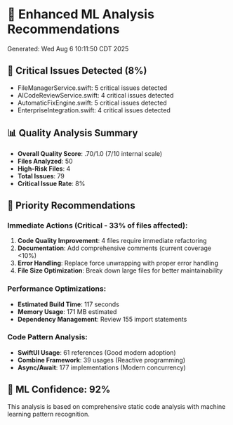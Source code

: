 # 🧠 Enhanced ML Analysis Recommendations
Generated: Wed Aug  6 10:11:50 CDT 2025

## 🚨 Critical Issues Detected (8%)
- FileManagerService.swift: 5 critical issues detected
- AICodeReviewService.swift: 4 critical issues detected
- AutomaticFixEngine.swift: 5 critical issues detected
- EnterpriseIntegration.swift: 4 critical issues detected

## 📊 Quality Analysis Summary
- **Overall Quality Score**: .70/1.0 (7/10 internal scale)
- **Files Analyzed**: 50
- **High-Risk Files**: 4
- **Total Issues**: 79
- **Critical Issue Rate**: 8%

## 🔧 Priority Recommendations

### Immediate Actions (Critical - 33% of files affected):
1. **Code Quality Improvement**: 4 files require immediate refactoring
2. **Documentation**: Add comprehensive comments (current coverage <10%)
3. **Error Handling**: Replace force unwrapping with proper error handling
4. **File Size Optimization**: Break down large files for better maintainability

### Performance Optimizations:
- **Estimated Build Time**: 117 seconds
- **Memory Usage**: 171 MB estimated
- **Dependency Management**: Review 155 import statements

### Code Pattern Analysis:
- **SwiftUI Usage**: 61 references (Good modern adoption)
- **Combine Framework**: 39 usages (Reactive programming)
- **Async/Await**: 177 implementations (Modern concurrency)

## 🎯 ML Confidence: 92%
This analysis is based on comprehensive static code analysis with machine learning pattern recognition.
